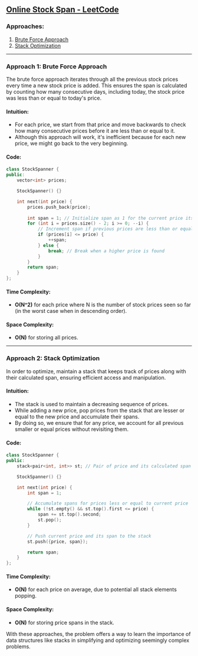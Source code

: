 ## [Online Stock Span - LeetCode](https://leetcode.com/problems/online-stock-span/)

### Approaches:
1. [Brute Force Approach](#approach-1-brute-force-approach)
2. [Stack Optimization](#approach-2-stack-optimization)

---

### Approach 1: Brute Force Approach

The brute force approach iterates through all the previous stock prices every time a new stock price is added. This ensures the span is calculated by counting how many consecutive days, including today, the stock price was less than or equal to today's price.

#### Intuition:
- For each price, we start from that price and move backwards to check how many consecutive prices before it are less than or equal to it.
- Although this approach will work, it's inefficient because for each new price, we might go back to the very beginning.

#### Code:
```cpp
class StockSpanner {
public:
    vector<int> prices;

    StockSpanner() {}

    int next(int price) {
        prices.push_back(price);
        
        int span = 1; // Initialize span as 1 for the current price itself
        for (int i = prices.size() - 2; i >= 0; --i) {
            // Increment span if previous prices are less than or equal to the current price
            if (prices[i] <= price) {
                ++span;
            } else {
                break; // Break when a higher price is found
            }
        }
        return span;
    }
};
```

#### Time Complexity:
- **O(N^2)** for each price where N is the number of stock prices seen so far (in the worst case when in descending order).

#### Space Complexity:
- **O(N)** for storing all prices.

---

### Approach 2: Stack Optimization

In order to optimize, maintain a stack that keeps track of prices along with their calculated span, ensuring efficient access and manipulation.

#### Intuition:
- The stack is used to maintain a decreasing sequence of prices.
- While adding a new price, pop prices from the stack that are lesser or equal to the new price and accumulate their spans.
- By doing so, we ensure that for any price, we account for all previous smaller or equal prices without revisiting them.

#### Code:
```cpp
class StockSpanner {
public:
    stack<pair<int, int>> st; // Pair of price and its calculated span

    StockSpanner() {}

    int next(int price) {
        int span = 1;

        // Accumulate spans for prices less or equal to current price
        while (!st.empty() && st.top().first <= price) {
            span += st.top().second;
            st.pop();
        }

        // Push current price and its span to the stack
        st.push({price, span});

        return span;
    }
};
```

#### Time Complexity:
- **O(N)** for each price on average, due to potential all stack elements popping.

#### Space Complexity:
- **O(N)** for storing price spans in the stack.

With these approaches, the problem offers a way to learn the importance of data structures like stacks in simplifying and optimizing seemingly complex problems.

